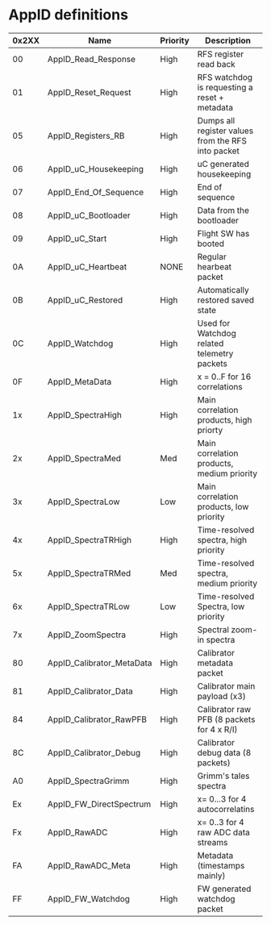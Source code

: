# AppID definitions


| 0x2XX | Name                        | Priority | Description               |
|-------|-----------------------------|----------|---------------------------|
|    00 | AppID_Read_Response         | High     | RFS register read back
|    01 | AppID_Reset_Request         | High     | RFS watchdog is requesting a reset + metadata
|    05 | AppID_Registers_RB          | High     | Dumps all register values from the RFS into packet
|    06 | AppID_uC_Housekeeping       | High     | uC generated housekeeping
|    07 | AppID_End_Of_Sequence       | High     | End of sequence
|    08 | AppID_uC_Bootloader         | High     | Data from the bootloader
|    09 | AppID_uC_Start              | High     | Flight SW has booted
|    0A | AppID_uC_Heartbeat          | NONE     | Regular hearbeat packet
|    0B | AppID_uC_Restored           | High     | Automatically restored saved state
|    0C | AppID_Watchdog              | High     | Used for Watchdog related telemetry packets
|    0F | AppID_MetaData              | High     | x = 0..F for 16 correlations
|    1x | AppID_SpectraHigh           | High     | Main correlation products, high priorty
|    2x | AppID_SpectraMed            | Med      | Main correlation products, medium priority
|    3x | AppID_SpectraLow            | Low      | Main correlation products, low priority
|    4x | AppID_SpectraTRHigh         | High     | Time-resolved spectra, high priority
|    5x | AppID_SpectraTRMed          | Med      | Time-resolved spectra, medium priority
|    6x | AppID_SpectraTRLow          | Low      | Time-resolved Spectra, low priority
|    7x | AppID_ZoomSpectra           | High     | Spectral zoom-in spectra
|    80 | AppID_Calibrator_MetaData   | High     | Calibrator metadata packet
|    81 | AppID_Calibrator_Data       | High     | Calibrator main payload (x3)
|    84 | AppID_Calibrator_RawPFB     | High     | Calibrator raw PFB (8 packets for 4 x R/I)
|    8C | AppID_Calibrator_Debug      | High     | Calibrator debug data (8 packets)
|    A0 | AppID_SpectraGrimm          | High     | Grimm's tales spectra|
|    Ex | AppID_FW_DirectSpectrum     | High     | x= 0...3 for 4 autocorrelatins
|    Fx | AppID_RawADC                | High     | x= 0..3 for 4 raw ADC data streams
|    FA | AppID_RawADC_Meta           | High     | Metadata (timestamps mainly)
|    FF | AppID_FW_Watchdog           | High     | FW generated watchdog packet